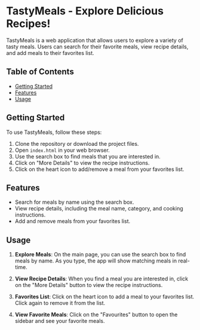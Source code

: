 # TastyMeals - Explore Delicious Recipes!

TastyMeals is a web application that allows users to explore a variety of tasty meals. Users can search for their favorite meals, view recipe details, and add meals to their favorites list.

## Table of Contents

- [Getting Started](#getting-started)
- [Features](#features)
- [Usage](#usage)


## Getting Started

To use TastyMeals, follow these steps:

1. Clone the repository or download the project files.
2. Open `index.html` in your web browser.
3. Use the search box to find meals that you are interested in.
4. Click on "More Details" to view the recipe instructions.
5. Click on the heart icon to add/remove a meal from your favorites list.

## Features

- Search for meals by name using the search box.
- View recipe details, including the meal name, category, and cooking instructions.
- Add and remove meals from your favorites list.

## Usage

1. **Explore Meals**: On the main page, you can use the search box to find meals by name. As you type, the app will show matching meals in real-time.

2. **View Recipe Details**: When you find a meal you are interested in, click on the "More Details" button to view the recipe instructions.

3. **Favorites List**: Click on the heart icon to add a meal to your favorites list. Click again to remove it from the list.

4. **View Favorite Meals**: Click on the "Favourites" button to open the sidebar and see your favorite meals.

